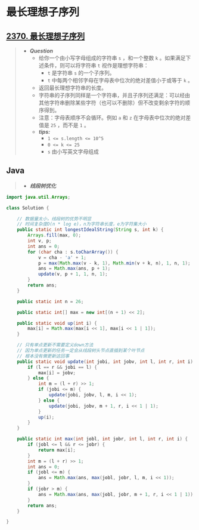 # 最长理想子序列

## [2370. 最长理想子序列](https://leetcode.cn/problems/longest-ideal-subsequence/)

> - ***Question***
>   - 给你一个由小写字母组成的字符串 `s` ，和一个整数 `k` 。如果满足下述条件，则可以将字符串 `t` 视作是理想字符串：
>     - `t` 是字符串 `s` 的一个子序列。
>     - `t` 中每两个相邻字母在字母表中位次的绝对差值小于或等于 `k` 。
>   - 返回最长理想字符串的长度。
>   - 字符串的子序列同样是一个字符串，并且子序列还满足：可以经由其他字符串删除某些字符（也可以不删除）但不改变剩余字符的顺序得到。
>   - 注意：字母表顺序不会循环。例如 `a` 和 `z` 在字母表中位次的绝对差值是 `25` ，而不是 `1` 。
>   - ***tips:***
>     - `1 <= s.length <= 10^5`
>     - `0 <= k <= 25`
>     - `s` 由小写英文字母组成

## Java

> - ***线段树优化***

```java
import java.util.Arrays;

class Solution {

    // 数据量太小，线段树的优势不明显
    // 时间复杂度O(n * log e)，n为字符串长度，e为字符集大小
    public static int longestIdealString(String s, int k) {
        Arrays.fill(max, 0);
        int v, p;
        int ans = 0;
        for (char cha : s.toCharArray()) {
            v = cha - 'a' + 1;
            p = max(Math.max(v - k, 1), Math.min(v + k, n), 1, n, 1);
            ans = Math.max(ans, p + 1);
            update(v, p + 1, 1, n, 1);
        }
        return ans;
    }

    public static int n = 26;

    public static int[] max = new int[(n + 1) << 2];

    public static void up(int i) {
        max[i] = Math.max(max[i << 1], max[i << 1 | 1]);
    }

    // 只有单点更新不需要定义down方法
    // 因为单点更新的任务一定会从线段树头节点直插到某个叶节点
    // 根本没有懒更新这回事
    public static void update(int jobi, int jobv, int l, int r, int i) {
        if (l == r && jobi == l) {
            max[i] = jobv;
        } else {
            int m = (l + r) >> 1;
            if (jobi <= m) {
                update(jobi, jobv, l, m, i << 1);
            } else {
                update(jobi, jobv, m + 1, r, i << 1 | 1);
            }
            up(i);
        }
    }

    public static int max(int jobl, int jobr, int l, int r, int i) {
        if (jobl <= l && r <= jobr) {
            return max[i];
        }
        int m = (l + r) >> 1;
        int ans = 0;
        if (jobl <= m) {
            ans = Math.max(ans, max(jobl, jobr, l, m, i << 1));
        }
        if (jobr > m) {
            ans = Math.max(ans, max(jobl, jobr, m + 1, r, i << 1 | 1));
        }
        return ans;
    }

}
```
